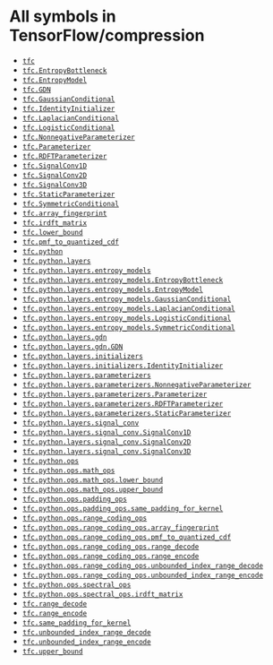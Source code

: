 # All symbols in TensorFlow/compression

*  <a href="./tfc.md"><code>tfc</code></a>
*  <a href="./tfc/EntropyBottleneck.md"><code>tfc.EntropyBottleneck</code></a>
*  <a href="./tfc/EntropyModel.md"><code>tfc.EntropyModel</code></a>
*  <a href="./tfc/GDN.md"><code>tfc.GDN</code></a>
*  <a href="./tfc/GaussianConditional.md"><code>tfc.GaussianConditional</code></a>
*  <a href="./tfc/IdentityInitializer.md"><code>tfc.IdentityInitializer</code></a>
*  <a href="./tfc/LaplacianConditional.md"><code>tfc.LaplacianConditional</code></a>
*  <a href="./tfc/LogisticConditional.md"><code>tfc.LogisticConditional</code></a>
*  <a href="./tfc/NonnegativeParameterizer.md"><code>tfc.NonnegativeParameterizer</code></a>
*  <a href="./tfc/Parameterizer.md"><code>tfc.Parameterizer</code></a>
*  <a href="./tfc/RDFTParameterizer.md"><code>tfc.RDFTParameterizer</code></a>
*  <a href="./tfc/SignalConv1D.md"><code>tfc.SignalConv1D</code></a>
*  <a href="./tfc/SignalConv2D.md"><code>tfc.SignalConv2D</code></a>
*  <a href="./tfc/SignalConv3D.md"><code>tfc.SignalConv3D</code></a>
*  <a href="./tfc/StaticParameterizer.md"><code>tfc.StaticParameterizer</code></a>
*  <a href="./tfc/SymmetricConditional.md"><code>tfc.SymmetricConditional</code></a>
*  <a href="./tfc/array_fingerprint.md"><code>tfc.array_fingerprint</code></a>
*  <a href="./tfc/irdft_matrix.md"><code>tfc.irdft_matrix</code></a>
*  <a href="./tfc/lower_bound.md"><code>tfc.lower_bound</code></a>
*  <a href="./tfc/pmf_to_quantized_cdf.md"><code>tfc.pmf_to_quantized_cdf</code></a>
*  <a href="./tfc/python.md"><code>tfc.python</code></a>
*  <a href="./tfc/python/layers.md"><code>tfc.python.layers</code></a>
*  <a href="./tfc/python/layers/entropy_models.md"><code>tfc.python.layers.entropy_models</code></a>
*  <a href="./tfc/EntropyBottleneck.md"><code>tfc.python.layers.entropy_models.EntropyBottleneck</code></a>
*  <a href="./tfc/EntropyModel.md"><code>tfc.python.layers.entropy_models.EntropyModel</code></a>
*  <a href="./tfc/GaussianConditional.md"><code>tfc.python.layers.entropy_models.GaussianConditional</code></a>
*  <a href="./tfc/LaplacianConditional.md"><code>tfc.python.layers.entropy_models.LaplacianConditional</code></a>
*  <a href="./tfc/LogisticConditional.md"><code>tfc.python.layers.entropy_models.LogisticConditional</code></a>
*  <a href="./tfc/SymmetricConditional.md"><code>tfc.python.layers.entropy_models.SymmetricConditional</code></a>
*  <a href="./tfc/python/layers/gdn.md"><code>tfc.python.layers.gdn</code></a>
*  <a href="./tfc/GDN.md"><code>tfc.python.layers.gdn.GDN</code></a>
*  <a href="./tfc/python/layers/initializers.md"><code>tfc.python.layers.initializers</code></a>
*  <a href="./tfc/IdentityInitializer.md"><code>tfc.python.layers.initializers.IdentityInitializer</code></a>
*  <a href="./tfc/python/layers/parameterizers.md"><code>tfc.python.layers.parameterizers</code></a>
*  <a href="./tfc/NonnegativeParameterizer.md"><code>tfc.python.layers.parameterizers.NonnegativeParameterizer</code></a>
*  <a href="./tfc/Parameterizer.md"><code>tfc.python.layers.parameterizers.Parameterizer</code></a>
*  <a href="./tfc/RDFTParameterizer.md"><code>tfc.python.layers.parameterizers.RDFTParameterizer</code></a>
*  <a href="./tfc/StaticParameterizer.md"><code>tfc.python.layers.parameterizers.StaticParameterizer</code></a>
*  <a href="./tfc/python/layers/signal_conv.md"><code>tfc.python.layers.signal_conv</code></a>
*  <a href="./tfc/SignalConv1D.md"><code>tfc.python.layers.signal_conv.SignalConv1D</code></a>
*  <a href="./tfc/SignalConv2D.md"><code>tfc.python.layers.signal_conv.SignalConv2D</code></a>
*  <a href="./tfc/SignalConv3D.md"><code>tfc.python.layers.signal_conv.SignalConv3D</code></a>
*  <a href="./tfc/python/ops.md"><code>tfc.python.ops</code></a>
*  <a href="./tfc/python/ops/math_ops.md"><code>tfc.python.ops.math_ops</code></a>
*  <a href="./tfc/lower_bound.md"><code>tfc.python.ops.math_ops.lower_bound</code></a>
*  <a href="./tfc/upper_bound.md"><code>tfc.python.ops.math_ops.upper_bound</code></a>
*  <a href="./tfc/python/ops/padding_ops.md"><code>tfc.python.ops.padding_ops</code></a>
*  <a href="./tfc/same_padding_for_kernel.md"><code>tfc.python.ops.padding_ops.same_padding_for_kernel</code></a>
*  <a href="./tfc/python/ops/range_coding_ops.md"><code>tfc.python.ops.range_coding_ops</code></a>
*  <a href="./tfc/array_fingerprint.md"><code>tfc.python.ops.range_coding_ops.array_fingerprint</code></a>
*  <a href="./tfc/pmf_to_quantized_cdf.md"><code>tfc.python.ops.range_coding_ops.pmf_to_quantized_cdf</code></a>
*  <a href="./tfc/range_decode.md"><code>tfc.python.ops.range_coding_ops.range_decode</code></a>
*  <a href="./tfc/range_encode.md"><code>tfc.python.ops.range_coding_ops.range_encode</code></a>
*  <a href="./tfc/unbounded_index_range_decode.md"><code>tfc.python.ops.range_coding_ops.unbounded_index_range_decode</code></a>
*  <a href="./tfc/unbounded_index_range_encode.md"><code>tfc.python.ops.range_coding_ops.unbounded_index_range_encode</code></a>
*  <a href="./tfc/python/ops/spectral_ops.md"><code>tfc.python.ops.spectral_ops</code></a>
*  <a href="./tfc/irdft_matrix.md"><code>tfc.python.ops.spectral_ops.irdft_matrix</code></a>
*  <a href="./tfc/range_decode.md"><code>tfc.range_decode</code></a>
*  <a href="./tfc/range_encode.md"><code>tfc.range_encode</code></a>
*  <a href="./tfc/same_padding_for_kernel.md"><code>tfc.same_padding_for_kernel</code></a>
*  <a href="./tfc/unbounded_index_range_decode.md"><code>tfc.unbounded_index_range_decode</code></a>
*  <a href="./tfc/unbounded_index_range_encode.md"><code>tfc.unbounded_index_range_encode</code></a>
*  <a href="./tfc/upper_bound.md"><code>tfc.upper_bound</code></a>